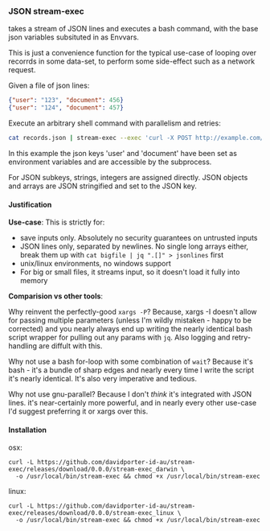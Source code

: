 ### JSON stream-exec

takes a stream of JSON lines and executes a bash command, with the base json variables subsituted in as Envvars.

This is just a convenience function for the typical use-case of looping over recorrds in some data-set, to perform some side-effect such as a network
request.

Given a file of json lines:

```json
{"user": "123", "document": 456}
{"user": "124", "document": 457}
```

Execute an arbitrary shell command with parallelism and retries:

```bash
cat records.json | stream-exec --exec 'curl -X POST http://example.com/$document -d "{\"user\": \"$user\" }"' --concurrency 10 --continue
```

In this example the json keys 'user' and 'document' have been set as environment variables and are accessible by the subprocess.

For JSON subkeys, strings, integers are assigned directly. JSON objects and arrays are JSON stringified and set to the JSON key.

#### Justification

**Use-case**:
This is strictly for:
- save inputs only. Absolutely no security guarantees on untrusted inputs
- JSON lines only, separated by newlines. No single long arrays either, break them up with `cat bigfile | jq ".[]" > jsonlines` first
- unix/linux environments, no windows support
- For big or small files, it streams input, so it doesn't load it fully into memory

**Comparision vs other tools**:

Why reinvent the perfectly-good `xargs -P`? 
Because, xargs -I doesn't allow for passing multiple parameters (unless I'm wildly mistaken - happy to be corrected) and you nearly always end up writing the nearly identical bash script wrapper for pulling out any params with `jq`. Also logging and retry-handling are diffult with this.

Why not use a bash for-loop with some combination of `wait`?
Because it's bash - it's a bundle of sharp edges and nearly every time I write the script it's nearly identical. It's also very imperative and tedious. 

Why not use gnu-parallel?
Because I don't *think* it's integrated with JSON lines. it's near-certainly more powerful, and in nearly every other use-case I'd suggest preferring it or xargs over this.

#### Installation
osx:
```
curl -L https://github.com/davidporter-id-au/stream-exec/releases/download/0.0.0/stream-exec_darwin \
  -o /usr/local/bin/stream-exec && chmod +x /usr/local/bin/stream-exec
```
linux:
```
curl -L https://github.com/davidporter-id-au/stream-exec/releases/download/0.0.0/stream-exec_linux \
  -o /usr/local/bin/stream-exec && chmod +x /usr/local/bin/stream-exec
```
